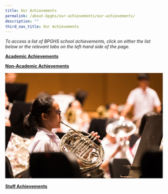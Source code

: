 ```yaml
---
title: Our Achievements
permalink: /about-bpghs/our-achievements/our-achievements/
description: ""
third_nav_title: Our Achievements
---
```

*To access a list of BPGHS school achievements, click on either the list below or the relevant tabs on the left-hand side of the page.*


[**Academic Achievements**](https://cms.isomer.gov.sg/sites/moe-bpghs/folders/about-bpghs/subfolders/Our%20Achievements/editPage/Academic%20Achievements.md)



[**Non-Academic Achievements**](https://cms.isomer.gov.sg/sites/moe-bpghs/folders/about-bpghs/subfolders/Our%20Achievements/editPage/Non%20Academic%20Achievements.md)

![](/images/b4.jpeg)
   
[**Staff Achievements**](https://cms.isomer.gov.sg/sites/moe-bpghs/folders/about-bpghs/subfolders/Our%20Achievements/editPage/Staff%20Achievements.md)

